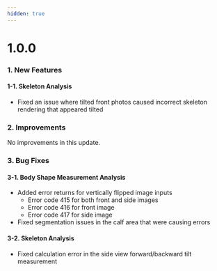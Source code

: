 ```yaml
---
hidden: true
---
```


# 1.0.0

### 1. New Features

#### 1-1. Skeleton Analysis

* Fixed an issue where tilted front photos caused incorrect skeleton rendering that appeared tilted

### 2. Improvements

No improvements in this update.

### 3. Bug Fixes

#### 3-1. Body Shape Measurement Analysis

* Added error returns for vertically flipped image inputs
  * Error code 415 for both front and side images
  * Error code 416 for front image
  * Error code 417 for side image
* Fixed segmentation issues in the calf area that were causing errors

#### 3-2. Skeleton Analysis

* Fixed calculation error in the side view forward/backward tilt measurement

